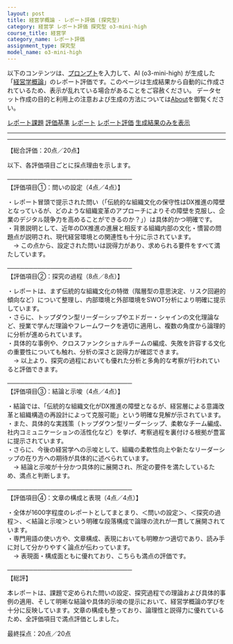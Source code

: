 ```yaml
---
layout: post
title: 経営学概論 - レポート評価 (探究型)
category: 経営学 レポート評価 探究型 o3-mini-high
course_title: 経営学
category_name: レポート評価
assignment_type: 探究型
model_name: o3-mini-high
---
```


以下のコンテンツは、[プロンプト](https://github.com/takedatoshiyuki/synthetic_assignments/tree/main/generated/経営学/o3-mini-high/prompt_レポート評価-探究型.md)を入力して、AI (o3-mini-high) が生成した「[経営学概論](/contents/経営学/)」のレポート評価です。このページは生成結果から自動的に作成されているため、表示が乱れている場合があることをご容赦ください。
データセット作成の目的と利用上の注意および生成の方法については[About](/About)を御覧ください。

[レポート課題](../レポート課題-探究型)
[評価基準](../評価基準-探究型)
[レポート](../レポート-探究型)
[レポート評価](../レポート評価-探究型)
[生成結果のみを表示](https://github.com/takedatoshiyuki/synthetic_assignments/tree/main/generated/経営学/o3-mini-high/レポート評価-探究型.md)
  

***
***
  
【総合評価：20点／20点】

以下、各評価項目ごとに採点理由を示します。

─────────────────────────────  
【評価項目①：問いの設定（4点／4点）】

・レポート冒頭で提示された問い（「伝統的な組織文化の保守性はDX推進の障壁となっているが、どのような組織変革のアプローチによりその障壁を克服し、企業のデジタル競争力を高めることができるのか？」）は具体的かつ明確です。  
・背景説明として、近年のDX推進の進展と相反する組織内部の文化・慣習の問題点が説明され、現代経営環境との関連性も十分に示されています。  
 → この点から、設定された問いは説得力があり、求められる要件をすべて満たしています。

─────────────────────────────  
【評価項目②：探究の過程（8点／8点）】

・レポートは、まず伝統的な組織文化の特徴（階層型の意思決定、リスク回避的傾向など）について整理し、内部環境と外部環境をSWOT分析により明確に提示しています。  
・さらに、トップダウン型リーダーシップやエドガー・シャインの文化理論など、授業で学んだ理論やフレームワークを適切に適用し、複数の角度から論理的に分析が進められています。  
・具体的な事例や、クロスファンクショナルチームの編成、失敗を許容する文化の重要性についても触れ、分析の深さと説得力が確認できます。  
 → 以上より、探究の過程においても優れた分析と多角的な考察が行われていると評価できます。

─────────────────────────────  
【評価項目③：結論と示唆（4点／4点）】

・結論では、「伝統的な組織文化がDX推進の障壁となるが、経営層による意識改革と組織構造の再設計によって克服可能」という明確な見解が示されています。  
・また、具体的な実践策（トップダウン型リーダーシップ、柔軟なチーム編成、社内コミュニケーションの活性化など）を挙げ、考察過程を裏付ける根拠が豊富に提示されています。  
・さらに、今後の経営学への示唆として、組織の柔軟性向上や新たなリーダーシップの在り方への期待が具体的に述べられています。  
 → 結論と示唆が十分かつ具体的に展開され、所定の要件を満たしているため、満点と判断します。

─────────────────────────────  
【評価項目④：文章の構成と表現（4点／4点）】

・全体が1600字程度のレポートとしてまとまり、＜問いの設定＞、＜探究の過程＞、＜結論と示唆＞という明確な段落構成で論理の流れが一貫して展開されています。  
・専門用語の使い方や、文章構成、表現においても明瞭かつ適切であり、読み手に対して分かりやすく論点が伝わっています。  
 → 表現面・構成面ともに優れており、こちらも満点の評価です。

─────────────────────────────  
【総評】

本レポートは、課題で定められた問いの設定、探究過程での理論および具体的事例の適用、そして明晰な結論や具体的示唆の提示において、経営学概論の学びを十分に反映しています。文章の構成も整っており、論理性と説得力に優れているため、全評価項目で満点評価としました。

最終採点：20点／20点
